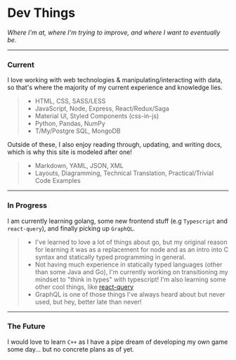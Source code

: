# Dev Things

_Where I'm at, where I'm trying to improve, and where I want to eventually be._

---

### Current

I love working with web technologies & manipulating/interacting with data, so that's where the majority of my current experience and knowledge lies.

> - HTML, CSS, SASS/LESS
> - JavaScript, Node, Express, React/Redux/Saga
> - Material UI, Styled Components (css-in-js)
> - Python, Pandas, NumPy
> - T/My/Postgre SQL, MongoDB

Outside of these, I also enjoy reading through, updating, and writing docs, which is why this site is modeled after one!

> - Markdown, YAML, JSON, XML
> - Layouts, Diagramming, Technical Translation, Practical/Trivial Code Examples

---

### In Progress

I am currently learning golang, some new frontend stuff (e.g `Typescript` and `react-query`), and finally picking up `GraphQL`.

> - I've learned to love a lot of things about go, but my original reason for learning it was as a replacement for node and as an intro into C syntax and statically typed programming in general.
> - Not having much experience in statically typed languages (other than some Java and Go), I'm currently working on transitioning my mindset to "think in types" with typescript! I'm also learning some other cool things, like [react-query](https://react-query.tanstack.com/)
> - GraphQL is one of those things I've always heard about but never used, but hey, better late than never!

---

### The Future

I would love to learn `C++` as I have a pipe dream of developing my own game some day... but no concrete plans as of yet.
